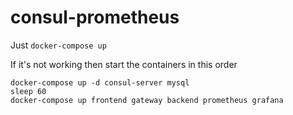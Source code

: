 # consul-prometheus

Just `docker-compose up`

If it's not working then start the containers in this order

```
docker-compose up -d consul-server mysql
sleep 60
docker-compose up frontend gateway backend prometheus grafana
```